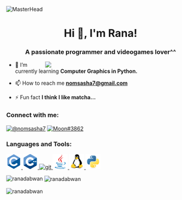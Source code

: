 ![MasterHead](https://c4.wallpaperflare.com/wallpaper/681/280/858/makoto-shinkai-kimi-no-na-wa-starry-night-comet-wallpaper-thumb.jpg)
<h1 align="center">Hi 👋, I'm Rana!</h1>
<h3 align="center">A passionate programmer and videogames lover^^</h3>
<img align="right" ali="Coding" width="400" src="https://media0.giphy.com/media/v1.Y2lkPTc5MGI3NjExOWU5ZDAwM2UzOTFkMzZhMTE5ZmJjM2M1NGEzOWM5MTk0YzQ0NzQ3MiZlcD12MV9pbnRlcm5hbF9naWZzX2dpZklkJmN0PWc/3ohjV6G9UwkB190zbq/giphy.gif">

- 🌱 I’m currently learning **Computer Graphics in Python.**

- 📫 How to reach me **nomsasha7@gmail.com**

- ⚡ Fun fact **I think I like matcha...**

<h3 align="left">Connect with me:</h3>
<p align="left">
<a href="https://www.hackerrank.com/@nomsasha7" target="blank"><img align="center" src="https://raw.githubusercontent.com/rahuldkjain/github-profile-readme-generator/master/src/images/icons/Social/hackerrank.svg" alt="@nomsasha7" height="30" width="40" /></a>
<a href="https://discord.gg/Moon#3862" target="blank"><img align="center" src="https://raw.githubusercontent.com/rahuldkjain/github-profile-readme-generator/master/src/images/icons/Social/discord.svg" alt="Moon#3862" height="30" width="40" /></a>
</p>

<h3 align="left">Languages and Tools:</h3>
<p align="left"> <a href="https://www.cprogramming.com/" target="_blank" rel="noreferrer"> <img src="https://raw.githubusercontent.com/devicons/devicon/master/icons/c/c-original.svg" alt="c" width="40" height="40"/> </a> <a href="https://www.w3schools.com/cpp/" target="_blank" rel="noreferrer"> <img src="https://raw.githubusercontent.com/devicons/devicon/master/icons/cplusplus/cplusplus-original.svg" alt="cplusplus" width="40" height="40"/> </a> <a href="https://git-scm.com/" target="_blank" rel="noreferrer"> <img src="https://www.vectorlogo.zone/logos/git-scm/git-scm-icon.svg" alt="git" width="40" height="40"/> </a> <a href="https://www.java.com" target="_blank" rel="noreferrer"> <img src="https://raw.githubusercontent.com/devicons/devicon/master/icons/java/java-original.svg" alt="java" width="40" height="40"/> </a> <a href="https://www.linux.org/" target="_blank" rel="noreferrer"> <img src="https://raw.githubusercontent.com/devicons/devicon/master/icons/linux/linux-original.svg" alt="linux" width="40" height="40"/> </a> <a href="https://www.python.org" target="_blank" rel="noreferrer"> <img src="https://raw.githubusercontent.com/devicons/devicon/master/icons/python/python-original.svg" alt="python" width="40" height="40"/> </a> </p>

<p><img align="left" src="https://github-readme-stats.vercel.app/api/top-langs?username=ranadabwan&show_icons=true&locale=en&layout=compact" alt="ranadabwan" /></p>

<p>&nbsp;<img align="center" src="https://github-readme-stats.vercel.app/api?username=ranadabwan&show_icons=true&locale=en" alt="ranadabwan" /></p>

<p><img align="center" src="https://github-readme-streak-stats.herokuapp.com/?user=ranadabwan&" alt="ranadabwan" /></p>

